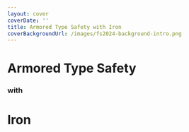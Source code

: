 ```yaml
---
layout: cover
coverDate: ''
title: Armored Type Safety with Iron
coverBackgroundUrl: /images/fs2024-background-intro.png
---
```


<h1 class="!text-5xl">Armored Type Safety</h1>
<h3>with</h3>
<h1 class="!text-9xl">Iron</h1>

<!--
Note

Hi everyone!

It's an honor to be there at Functional Scala.

I'll talk to you about type safety and more precisely of Iron.

-->
